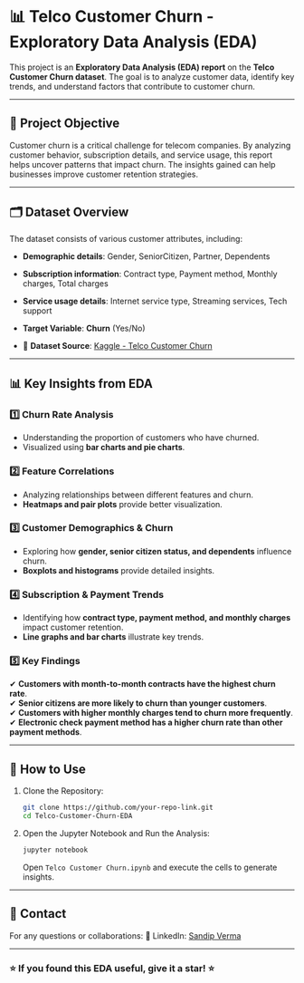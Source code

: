 # 📊 Telco Customer Churn - Exploratory Data Analysis (EDA)

This project is an **Exploratory Data Analysis (EDA) report** on the **Telco Customer Churn dataset**. The goal is to analyze customer data, identify key trends, and understand factors that contribute to customer churn.

---

## 📌 Project Objective
Customer churn is a critical challenge for telecom companies. By analyzing customer behavior, subscription details, and service usage, this report helps uncover patterns that impact churn. The insights gained can help businesses improve customer retention strategies.

---

## 🗂 Dataset Overview
The dataset consists of various customer attributes, including:

- **Demographic details**: Gender, SeniorCitizen, Partner, Dependents  
- **Subscription information**: Contract type, Payment method, Monthly charges, Total charges  
- **Service usage details**: Internet service type, Streaming services, Tech support  
- **Target Variable**: **Churn** (Yes/No)

- 📌 **Dataset Source**: [Kaggle - Telco Customer Churn](https://www.kaggle.com/datasets/blastchar/telco-customer-churn)  

---

## 📊 Key Insights from EDA
### 1️⃣ **Churn Rate Analysis**
  - Understanding the proportion of customers who have churned.
  - Visualized using **bar charts and pie charts**.


### 2️⃣ **Feature Correlations**
  - Analyzing relationships between different features and churn.
  - **Heatmaps and pair plots** provide better visualization.


### 3️⃣ **Customer Demographics & Churn**
  - Exploring how **gender, senior citizen status, and dependents** influence churn.
  - **Boxplots and histograms** provide detailed insights.

### 4️⃣ **Subscription & Payment Trends**
  - Identifying how **contract type, payment method, and monthly charges** impact customer retention.
  - **Line graphs and bar charts** illustrate key trends.
  
### 5️⃣ **Key Findings**
✔ **Customers with month-to-month contracts have the highest churn rate**.  
✔ **Senior citizens are more likely to churn than younger customers**.  
✔ **Customers with higher monthly charges tend to churn more frequently**.  
✔ **Electronic check payment method has a higher churn rate than other payment methods**. 

---

## 📌 How to Use
1. Clone the Repository:
   ```bash
   git clone https://github.com/your-repo-link.git
   cd Telco-Customer-Churn-EDA
   ```
2. Open the Jupyter Notebook and Run the Analysis:
   ```bash
   jupyter notebook
   ```
   Open `Telco Customer Churn.ipynb` and execute the cells to generate insights.

---

## 📢 Contact
For any questions or collaborations:
🔗 LinkedIn: [Sandip Verma](https://www.linkedin.com/in/sandip-verma-dev/)

---

### ⭐ If you found this EDA useful, give it a star! ⭐

